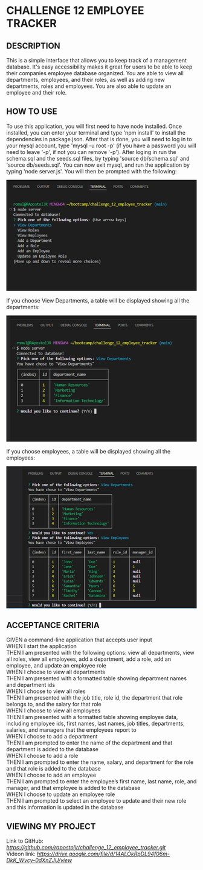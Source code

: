 # CHALLENGE 12 EMPLOYEE TRACKER

## DESCRIPTION
This is a simple interface that allows you to keep track of a management database. It's easy accessibility makes it great for users to be able to keep their companies employee database organized. You are able to view all departments, employees, and their roles, as well as adding new departments, roles and employees. You are also able to update an employee and their role.

## HOW TO USE
To use this application, you will first need to have node installed. Once installed, you can enter your terminal and type 'npm install' to install the dependencies in package.json. After that is done, you will need to log in to your mysql account, type 'mysql -u root -p' (if you have a password you will need to leave '-p', if not you can remove '-p'). After loging in run the schema.sql and the seeds.sql files, by typing 'source db/schema.sql' and 'source db/seeds.sql'. You can now exit mysql, and run the application by typing 'node server.js'. You will then be prompted with the following:

![alt openProgram](./public/images/tracker-start.jpg)

If you choose View Departments, a table will be displayed showing all the departments:

![alt allDepartments](./public/images/departments.jpg)

If you choose employees, a table will be displayed showing all the employees:

![alt allEmployees](./public/images/employees.jpg)


## ACCEPTANCE CRITERIA
GIVEN a command-line application that accepts user input\
WHEN I start the application\
THEN I am presented with the following options: view all departments, view all roles, view all employees, add a department, add a role, add an employee, and update an employee role\
WHEN I choose to view all departments\
THEN I am presented with a formatted table showing department names and department ids\
WHEN I choose to view all roles\
THEN I am presented with the job title, role id, the department that role belongs to, and the salary for that role\
WHEN I choose to view all employees\
THEN I am presented with a formatted table showing employee data, including employee ids, first names, last names, job titles, departments, salaries, and managers that the employees report to\
WHEN I choose to add a department\
THEN I am prompted to enter the name of the department and that department is added to the database\
WHEN I choose to add a role\
THEN I am prompted to enter the name, salary, and department for the role and that role is added to the database\
WHEN I choose to add an employee\
THEN I am prompted to enter the employee’s first name, last name, role, and manager, and that employee is added to the database\
WHEN I choose to update an employee role\
THEN I am prompted to select an employee to update and their new role and this information is updated in the database

## VIEWING MY PROJECT
Link to GitHub: <i> https://github.com/rapostoljr/challenge_12_employee_tracker.git </i>\
Videon link: <i> https://drive.google.com/file/d/14ALOkRpDL94f06m-DkK_Wvcy-0dXnZJU/view </i>